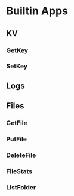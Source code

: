 # Builtin Apps

## KV

### GetKey
### SetKey

## Logs

## Files

### GetFile
### PutFile
### DeleteFile
### FileStats
### ListFolder